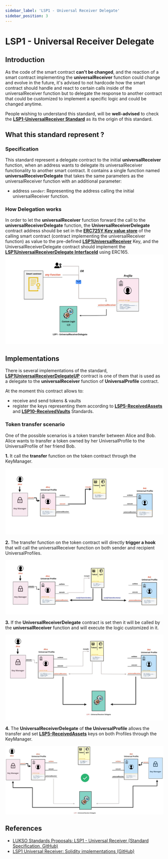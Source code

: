 ```yaml
---
sidebar_label: 'LSP1 - Universal Receiver Delegate'
sidebar_position: 3
---
```


# LSP1 - Universal Receiver Delegate

## Introduction

As the code of the smart contract **can't be changed**, and the reaction of a smart contract implementing the **universalReceiver** function could change and evolve in the future, it's advised to not hardcode how the smart contract should handle and react to certain calls inside of the universalReceiver function but to delegate the response to another contract that could be customized to implement a specific logic and could be changed anytime.

People wishing to understand this standard, will be **well-advised** to check the **[LSP1-UniversalReceiver Standard](../generic-standards/02-lsp1-universal-receiver.md)** as its the origin of this standard.

## What this standard represent ?
### Specification


This standard represent a delegate contract to the initial **universalReceiver** function, when an address wants to delegate its universalReceiver functionality to another smart contract. It contains a single function named **universalReceiverDelegate** that takes the same parameters as the universalReceiver function with an additional parameter:

- address `sender`: Representing the address calling the initial universalReceiver function.

### How Delegation works

In order to let the **universalReceiver** function forward the call to the **universalReceiverDelegate** function, the **UniversalReceiverDelegate** contract address should be set in the **[ERC725Y Key value store](https://github.com/ERC725Alliance/erc725/blob/main/docs/ERC-725.md#erc725y)** of the calling smart contract (contract implementing the universalReceiver function) as value to the pre-defined **[LSP1UniversalReceiver](../generic-standards/02-lsp1-universal-receiver.md#extension)** Key, and the UniversalReceiverDelegate contract should implement the **[LSP1UniversalReceiverDelegate InterfaceId](../smart-contracts/interface-ids.md)** using ERC165.
![ur-delegate-transaction](../../../static/img/ur-delegate-transaction.jpg)


## Implementations

There is several implementations of the standard, **[LSP1UniversalReceiverDelegateUP](../smart-contracts/lsp1-universal-receiver-delegate-up.md)** contract is one of them that is used as a delegate to the **universalReceiver** function of **UniversalProfile** contract. 

At the moment this contract allows to:
- receive and send tokens & vaults
- register the keys representing them according to **[LSP5-ReceivedAssets](https://github.com/lukso-network/LIPs/blob/main/LSPs/LSP-5-ReceivedAssets.md)** and **[LSP10-ReceivedVaults](https://github.com/lukso-network/LIPs/blob/main/LSPs/LSP-10-ReceivedVaults.md)** Standards.

### Token transfer scenario

One of the possible scenarios is a token transfer between Alice and Bob. Alice wants to transfer a token owned by her UniversalProfile to the UniversalProfile of her friend Bob. 

**1.** It call the **transfer** function on the token contract through the KeyManager.


![executing transfer function](../../../static/img/token-transfer-1.jpg)


**2.** The transfer function on the token contract will directly **trigger a hook** that will call the universalReceiver function on both sender and recipient UniversalProfiles.


![token contract hooks calling universalReceiver function](../../../static/img/token-transfer-2.jpg)


**3.** If the **UniversalReceiverDelegate** contract is set then it will be called by the **universalReceiver** function and will execute the logic customized in it.


![universalReceiver function calling UniversalReceiverDelegate contract](../../../static/img/token-transfer-3.jpg)


**4.** The **UniversalReceiverDelegate** of **the UniversalProfile** allows the transfer and set **[LSP5-ReceivedAssets](https://github.com/lukso-network/LIPs/blob/main/LSPs/LSP-5-ReceivedAssets.md)** keys on both Profiles through the KeyManager.



![UniversalReceiverDelegate setting keys on profile](../../../static/img/token-transfer-4.jpg)





## References

- [LUKSO Standards Proposals: LSP1 - Universal Receiver (Standard Specification, GitHub)](https://github.com/lukso-network/LIPs/blob/main/LSPs/LSP-1-UniversalReceiver.md)
- [LSP1 Universal Receiver: Solidity implementations (GitHub)](https://github.com/lukso-network/lsp-universalprofile-smart-contracts/tree/develop/contracts/LSP1UniversalReceiver)
